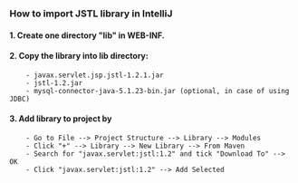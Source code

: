 ### How to import JSTL library in IntelliJ
   #### 1. Create one directory "lib" in WEB-INF.
   #### 2. Copy the library into lib directory:
        - javax.servlet.jsp.jstl-1.2.1.jar	
        - jstl-1.2.jar	
        - mysql-connector-java-5.1.23-bin.jar (optional, in case of using JDBC)
   #### 3. Add library to project by
        - Go to File --> Project Structure --> Library --> Modules
        - Click "+" --> Library --> New Library --> From Maven
        - Search for "javax.servlet:jstl:1.2" and tick "Download To" --> OK
        - Click "javax.servlet:jstl:1.2" --> Add Selected
        

        
